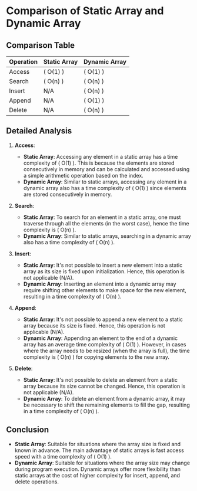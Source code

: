 
# Comparison of Static Array and Dynamic Array

## Comparison Table

| Operation    | Static Array      | Dynamic Array     |
|--------------|-------------------|-------------------|
| Access       | \( O(1) \)        | \( O(1) \)        |
| Search       | \( O(n) \)        | \( O(n) \)        |
| Insert       | N/A               | \( O(n) \)        |
| Append       | N/A               | \( O(1) \)        |
| Delete       | N/A               | \( O(n) \)        |

## Detailed Analysis

1. **Access**:
   - **Static Array**: Accessing any element in a static array has a time complexity of \( O(1) \). This is because the elements are stored consecutively in memory and can be calculated and accessed using a simple arithmetic operation based on the index.
   - **Dynamic Array**: Similar to static arrays, accessing any element in a dynamic array also has a time complexity of \( O(1) \) since elements are stored consecutively in memory.

2. **Search**:
   - **Static Array**: To search for an element in a static array, one must traverse through all the elements (in the worst case), hence the time complexity is \( O(n) \).
   - **Dynamic Array**: Similar to static arrays, searching in a dynamic array also has a time complexity of \( O(n) \).

3. **Insert**:
   - **Static Array**: It's not possible to insert a new element into a static array as its size is fixed upon initialization. Hence, this operation is not applicable (N/A).
   - **Dynamic Array**: Inserting an element into a dynamic array may require shifting other elements to make space for the new element, resulting in a time complexity of \( O(n) \).

4. **Append**:
   - **Static Array**: It's not possible to append a new element to a static array because its size is fixed. Hence, this operation is not applicable (N/A).
   - **Dynamic Array**: Appending an element to the end of a dynamic array has an average time complexity of \( O(1) \). However, in cases where the array needs to be resized (when the array is full), the time complexity is \( O(n) \) for copying elements to the new array.

5. **Delete**:
   - **Static Array**: It's not possible to delete an element from a static array because its size cannot be changed. Hence, this operation is not applicable (N/A).
   - **Dynamic Array**: To delete an element from a dynamic array, it may be necessary to shift the remaining elements to fill the gap, resulting in a time complexity of \( O(n) \).

## Conclusion

- **Static Array**: Suitable for situations where the array size is fixed and known in advance. The main advantage of static arrays is fast access speed with a time complexity of \( O(1) \).
- **Dynamic Array**: Suitable for situations where the array size may change during program execution. Dynamic arrays offer more flexibility than static arrays at the cost of higher complexity for insert, append, and delete operations.
